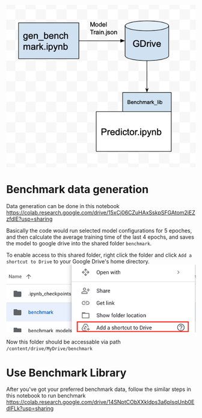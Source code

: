 ![image](./arch.png)

# Benchmark data generation
Data generation can be done in this notebook
https://colab.research.google.com/drive/15xCj06CZuHAxSskpSFGAtom2iEZzfdlE?usp=sharing

Basically the code would run selected model configurations for 5 epoches, and then calculate the average training time of the last 4 epochs, and saves the model to google drive into the shared folder `benchmark`.

To enable access to this shared folder, right click the folder and click `Add a shortcut to Drive` to your
Google Drive's home directory.
![image](./shortcut.png)

Now this folder should be accessable via path `/content/drive/MyDrive/benchmark`


# Use Benchmark Library
After you've got your preferred benchmark data, follow the similar steps in this notebook to run benchmark
https://colab.research.google.com/drive/14SNptCObXXkldps3a6pIsqUnb0EdlFLk?usp=sharing
